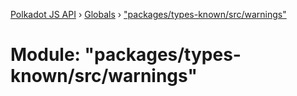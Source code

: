 [Polkadot JS API](../README.md) › [Globals](../globals.md) › ["packages/types-known/src/warnings"](_packages_types_known_src_warnings_.md)

# Module: "packages/types-known/src/warnings"


